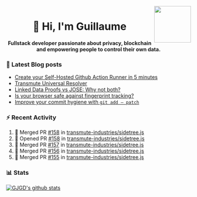 <img align='right' src='https://user-images.githubusercontent.com/5713670/87202985-820dcb80-c2b6-11ea-9f56-7ec461c497c3.gif' width='100"'>

<h1 align="center">👋 Hi, I'm Guillaume</h1>
<h4 align="center">Fullstack developer passionate about privacy, blockchain and empowering people to control their own data.

### 📝 Latest Blog posts

<!-- BLOG-POST-LIST:START -->
- [Create your Self-Hosted Github Action Runner in 5 minutes](https://medium.com/@gjgd/create-your-self-hosted-github-action-runner-in-5-minutes-a9eff615edc4?source=rss-35e0d58bf235------2)
- [Transmute Universal Resolver](https://medium.com/transmute-techtalk/transmute-universal-resolver-b6c8509858f?source=rss-35e0d58bf235------2)
- [Linked Data Proofs vs JOSE: Why not both?](https://medium.com/transmute-techtalk/linked-data-proofs-vs-jose-why-not-both-1594393418cc?source=rss-35e0d58bf235------2)
- [Is your browser safe against fingerprint tracking?](https://medium.com/@gjgd/is-your-browser-safe-against-fingerprint-tracking-6126952b805b?source=rss-35e0d58bf235------2)
- [Improve your commit hygiene with `git add — patch`](https://medium.com/transmute-techtalk/improve-your-commit-hygiene-with-git-add-patch-3b7dd9c117c4?source=rss-35e0d58bf235------2)
<!-- BLOG-POST-LIST:END -->

### :zap: Recent Activity

<!--START_SECTION:activity-->
1. 🎉 Merged PR [#158](https://github.com/transmute-industries/sidetree.js/pull/158) in [transmute-industries/sidetree.js](https://github.com/transmute-industries/sidetree.js)
2. 💪 Opened PR [#158](https://github.com/transmute-industries/sidetree.js/pull/158) in [transmute-industries/sidetree.js](https://github.com/transmute-industries/sidetree.js)
3. 🎉 Merged PR [#157](https://github.com/transmute-industries/sidetree.js/pull/157) in [transmute-industries/sidetree.js](https://github.com/transmute-industries/sidetree.js)
4. 🎉 Merged PR [#156](https://github.com/transmute-industries/sidetree.js/pull/156) in [transmute-industries/sidetree.js](https://github.com/transmute-industries/sidetree.js)
5. 🎉 Merged PR [#155](https://github.com/transmute-industries/sidetree.js/pull/155) in [transmute-industries/sidetree.js](https://github.com/transmute-industries/sidetree.js)
<!--END_SECTION:activity-->

### 📊 Stats

[![GJGD's github stats](https://github-readme-stats.vercel.app/api?username=gjgd&count_private=true&show_icons=true&custom_title=My%20Github%20Stats)](https://github.com/anuraghazra/github-readme-stats)
